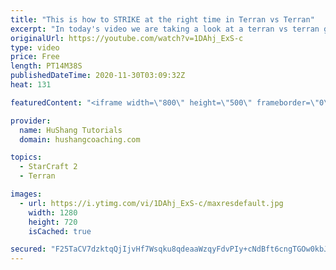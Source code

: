 ```yaml
---
title: "This is how to STRIKE at the right time in Terran vs Terran"
excerpt: "In today's video we are taking a look at a terran vs terran game I played that showcases some patience and how I like to calculate when it's the correct time to attack!  Coaching -------------------------------------------------------------------------- Website: https://www.hushangcoaching.com  Interested"
originalUrl: https://youtube.com/watch?v=1DAhj_ExS-c
type: video
price: Free
length: PT14M38S
publishedDateTime: 2020-11-30T03:09:32Z
heat: 131

featuredContent: "<iframe width=\"800\" height=\"500\" frameborder=\"0\" src=\"https://www.youtube.com/embed/1DAhj_ExS-c\" allow=\"accelerometer; autoplay; encrypted-media; gyroscope; picture-in-picture\" allowfullscreen></iframe>"

provider:
  name: HuShang Tutorials
  domain: hushangcoaching.com

topics:
  - StarCraft 2
  - Terran

images:
  - url: https://i.ytimg.com/vi/1DAhj_ExS-c/maxresdefault.jpg
    width: 1280
    height: 720
    isCached: true

secured: "F25TaCV7dzktqQjIjvHf7Wsqku8qdeaaWzqyFdvPIy+cNdBft6cngTGOw0kbJNoj3MBV/lMWeMzQiWSBgImj0K//iObFfj87rqMZ7KFRiHA2AQVKHHIOtNE1NUIHwqmjRFPdULJ7IxdRP0hFrBQGnq7umAGh162c5Hahidz/HZrNQWqznDqRElySif1kH+BIa6gaK7SsF08EVnKWbFEz3fzXSzMrBtpbxiYQ/ewUKN4xlAK8x1fcRzHqQGebVBnx5KBVNDvlEh+pZTRp84HdcSiew7wHJk3XltoJoFoNQcdUnOvCoxRnY/chaKyV2Ln0NBXOW2yFOohO+clFKqKsrUFA2stB7LVDkXYhhGliuy0ISMT0tnKbN9bFZhHwuPv/knGR+RPOTAq7Fh+HMWaFLdv1YQo3d8bSxefAM809rVs=;sSfnBMQHlF+vrR7hHX+6lw=="
---
```


